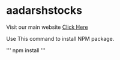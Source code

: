 # aadarshstocks

Visit our main website <a href="https://aadarshstocks.in/">Click Here</a>

Use This command to install NPM package.

'''
npm install
'''
